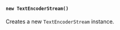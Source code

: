 #### `new TextEncoderStream()`

<!-- YAML
added: v16.6.0
-->

Creates a new `TextEncoderStream` instance.

